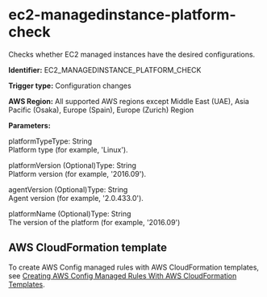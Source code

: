 # ec2\-managedinstance\-platform\-check<a name="ec2-managedinstance-platform-check"></a>

Checks whether EC2 managed instances have the desired configurations\. 

**Identifier:** EC2\_MANAGEDINSTANCE\_PLATFORM\_CHECK

**Trigger type:** Configuration changes

**AWS Region:** All supported AWS regions except Middle East \(UAE\), Asia Pacific \(Osaka\), Europe \(Spain\), Europe \(Zurich\) Region

**Parameters:**

platformTypeType: String  
Platform type \(for example, 'Linux'\)\.

platformVersion \(Optional\)Type: String  
Platform version \(for example, '2016\.09'\)\.

agentVersion \(Optional\)Type: String  
Agent version \(for example, '2\.0\.433\.0'\)\.

platformName \(Optional\)Type: String  
The version of the platform \(for example, '2016\.09'\)

## AWS CloudFormation template<a name="w2aac12c31c27b9d201c15"></a>

To create AWS Config managed rules with AWS CloudFormation templates, see [Creating AWS Config Managed Rules With AWS CloudFormation Templates](aws-config-managed-rules-cloudformation-templates.md)\.
